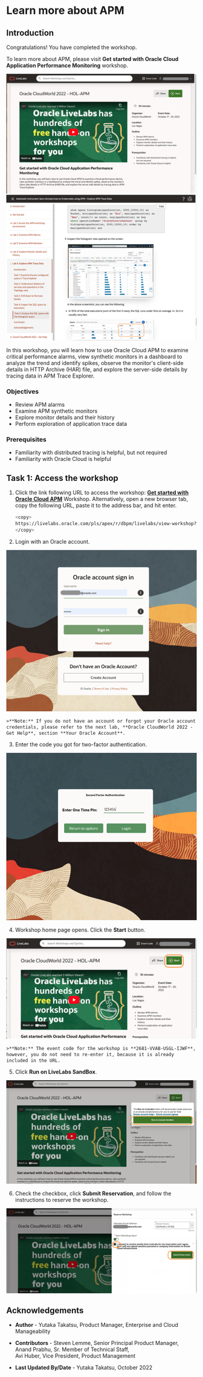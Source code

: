 # Learn more about APM

## Introduction

Congratulations! You have completed the workshop.

To learn more about APM, please visit **Get started with Oracle Cloud Application Performance Monitoring** workshop.

  ![Oracle LiveLabs, Get started with Oracle Cloud APM workshop](images/1-1-get-started.png " ")
  ![Oracle LiveLabs, Get started with Oracle Cloud APM workshop](images/1-1-2-get-started.png " ")

In this workshop, you will learn how to use Oracle Cloud APM to examine critical performance alarms, view synthetic monitors in a dashboard to analyze the trend and identify spikes, observe the monitor's client-side details in HTTP Archive (HAR) file, and explore the server-side details by tracing data in APM Trace Explorer.

### Objectives

* Review APM alarms
* Examine APM synthetic monitors
* Explore monitor details and their history
* Perform exploration of application trace data

### Prerequisites

* Familiarity with distributed tracing is helpful, but not required
* Familiarity with Oracle Cloud is helpful

## Task 1: Access the workshop

1. Click the link following URL to access the workshop: **[Get started with Oracle Cloud APM](https://livelabs.oracle.com/pls/apex/r/dbpm/livelabs/view-workshop?wec=2681-VVAB-USGL-IJWF)** Workshop.
Alternatively, open a new browser tab, copy the following URL, paste it to the address bar, and hit enter.

   ``` bash
   <copy>
   https://livelabs.oracle.com/pls/apex/r/dbpm/livelabs/view-workshop?wec=2681-VVAB-USGL-IJWF
   </copy>
   ```

2. Login with an Oracle account.  

  ![Oracle Account Login screen](images/1-2-get-started.png " ")

    >**Note:** If you do not have an account or forgot your Oracle account credentials, please refer to the next lab, **Oracle CloudWorld 2022 - Get Help**, section **Your Oracle Account**.  

3. Enter the code you got for two-factor authentication.

  ![Oracle Account Login screen](images/1-3-get-started.png " ")

4. Workshop home page opens. Click the **Start** button.

  ![Oracle Account Login screen](images/1-4-get-started.png " ")

    >**Note:** The event code for the workshop is **2681-VVAB-USGL-IJWF**, however, you do not need to re-enter it, because it is already included in the URL.

5. Click **Run on LiveLabs SandBox**.

  ![Oracle Account Login screen](images/1-5-get-started.png " ")

6. Check the checkbox, click **Submit Reservation**, and follow the instructions to reserve the workshop.

  ![Oracle Account Login screen](images/1-6-get-started.png " ")

## Acknowledgements

* **Author** - Yutaka Takatsu, Product Manager, Enterprise and Cloud Manageability
- **Contributors** - Steven Lemme, Senior Principal Product Manager,  
Anand Prabhu, Sr. Member of Technical Staff,  
Avi Huber, Vice President, Product Management
* **Last Updated By/Date** - Yutaka Takatsu, October 2022
